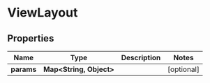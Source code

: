 

# ViewLayout


## Properties

| Name | Type | Description | Notes |
|------------ | ------------- | ------------- | -------------|
|**params** | **Map&lt;String, Object&gt;** |  |  [optional] |



